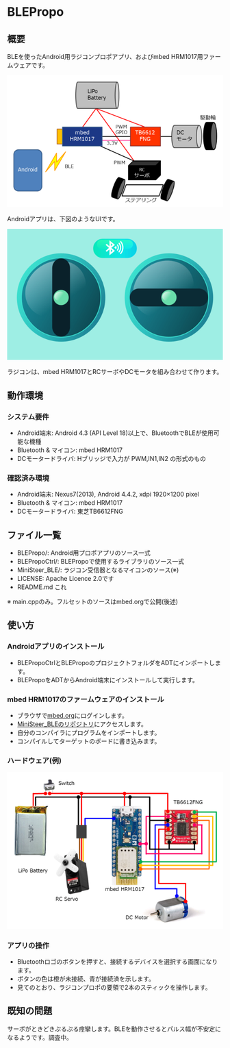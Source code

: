 BLEPropo
=========

## 概要
BLEを使ったAndroid用ラジコンプロポアプリ、およびmbed HRM1017用ファームウェアです。

![概念図](image/BLE_overview.png)

Androidアプリは、下図のようなUIです。

![アプリの画面](image/BLE_UI_small.png)

ラジコンは、mbed HRM1017とRCサーボやDCモータを組み合わせて作ります。
<!--
下図はミニ四駆を改造して作ったラジコンです。

![ラジコンの写真](http://licheng.sakura.ne.jp/steer/TODO)
-->

## 動作環境
### システム要件
* Android端末: Android 4.3 (API Level 18)以上で、BluetoothでBLEが使用可能な機種
* Bluetooth & マイコン: mbed HRM1017
* DCモータードライバ: Hブリッジで入力が PWM,IN1,IN2 の形式のもの


### 確認済み環境
* Android端末: Nexus7(2013), Android 4.4.2, xdpi 1920×1200 pixel
* Bluetooth & マイコン: mbed HRM1017
* DCモータードライバ: 東芝TB6612FNG

## ファイル一覧
* BLEPropo/: Android用プロポアプリのソース一式
* BLEPropoCtrl/: BLEPropoで使用するライブラリのソース一式
* MiniSteer_BLE/: ラジコン受信器となるマイコンのソース(※)
* LICENSE: Apache Licence 2.0です
* README.md これ

※ main.cppのみ。フルセットのソースはmbed.orgで公開(後述)

## 使い方

### Androidアプリのインストール
* BLEPropoCtrlとBLEPropoのプロジェクトフォルダをADTにインポートします。
* BLEPropoをADTからAndroid端末にインストールして実行します。

### mbed HRM1017のファームウェアのインストール
* ブラウザで[mbed.org](https://mbed.org/)にログインします。
* [MiniSteer_BLEのリポジトリ](http://mbed.org/users/lipoyang/code/MiniSteer_BLE/)にアクセスします。
* 自分のコンパイラにプログラムをインポートします。
* コンパイルしてターゲットのボードに書き込みます。

### ハードウェア(例)
![実体配線図](image/BLE_wiring.png)

### アプリの操作
* Bluetoothロゴのボタンを押すと、接続するデバイスを選択する画面になります。
* ボタンの色は橙が未接続、青が接続済を示します。
* 見てのとおり、ラジコンプロポの要領で2本のスティックを操作します。

## 既知の問題
サーボがときどきぷるぷる痙攣します。BLEを動作させるとパルス幅が不安定になるようです。調査中。
